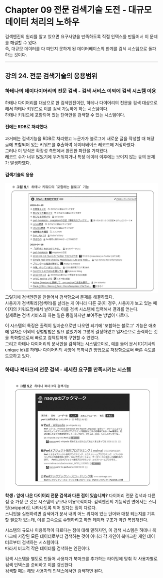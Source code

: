 # Chapter 09 전문 검색기술 도전 - 대규모 데이터 처리의 노하우

검색엔진의 원리를 알고 있으면 요구사양을 만족하도록 직접 인덱스를 만들어서 이 문제를 해결할 수 있다.   
즉, 대규모 데이터를 다 떠안지 못하게 된 데이터베이스의 한계를 검색 시스템으로 돌파하는 것이다.

---
## 강의 24. 전문 검색기술의 응용범위
### 하테나의 데이다이어리의 전문 검색 - 검색 서비스 이외에 검색 시스템 이용
하테나 다이어리를 대상으로 한 검색엔진이란, 하테나 다이어리의 전문을 검색 대상으로 해서 하테나 키워드로 이를 검색 가능하게 하는 시스템이다.   
하테나 키워드에 포함되어 있는 단어만을 검색할 수 있는 시스템이다.   
#### 전에는 RDB로 처리했다.
과거에는 검색기능을 RDB로 처리했고 누군가가 블로그에 새로운 글을 작성할 때 해당 글에 포함되어 있는 키워드를 추출하여 데이터베이스 레코드에 저장하였다.   
그러나 이 방식은 확장성 측면에서 완전한 파탄을 가져왔다.   
레코드 수가 너무 많았기에 무거워지거나 특정 데이터 이후에는 보이지 않는 등의 문제가 발생하였다.
#### 검색기술의 응용
![하테나 키워드의 '포함하는 블로그' 기능](image/hatena_keyword_including_blog.png)
그렇기에 검색엔진을 만들어서 검색함으써 문제를 해결하였다.   
사용자가 검색쿼리(검색어)를 날리는 게 아니라 다른 곳(이 경우, 사용자가 보고 있는 페이지의 키워드명)에서 날려지고 이를 검색 시스템에 입력해서 결과를 얻는다.   
실제로는 검색 서비스와 하는 일은 동일하지만 보여주는 방법이 다르다.

이 시스템의 특징은 출력이 일자순으로만 나오면 되기에 '포함하는 블로그' 기능은 애초에 일자순 이외의 정렬방법은 필요 없었기에 그렇게 결정하였고 일자순으로 출력하는 것을 특화함으로써 빠르고 컴팩트하게 구현할 수 있었다.   
그리고 하테나 다이어리의 문서만을 검색하는 시스템으미로, 예를 들어 문서 ID(기사의 unique id)를 하테나 다이어리의 사양에 특화시킨 방법으로 저장함으로써 빠른 속도를 도모하고 있다.

### 하테나 북마크의 전문 검색 - 세세한 요구를 만족시키는 시스템
![하테나 북마크의 검색기능](image/hatena_bookmark_search_function.png)
**학생 : 앞에 나온 다이어리 전문 검색과 다른 점이 있습니까?**
다이어리 전문 검색과 다른 점 중 가정 큰 것은 시스템의 규모나 이용목적이다.
검색엔진의 기능적인 면에서는 스니핏(snippet)도 나타나도록 되어 있다는 점이 다르다.   
스니핏을 실현하려면 검색어가 문서 내의 어느 위치에 있는 단어와 매칭 되는지를 기록할 필요가 있는데, 이를 고속으로 수행하려고 하면 데이터 구조가 약간 복잡해진다.

시스템의 규모나 이용목적이 다르다는 점에 대해 말하자면, 이 검색 시스템은 하테나 북마크에 저장된 모든 데이터로부터 검색하는 것이 아니라 각 개인이 북마크한 개인 데이터로부터 검색하는 시스템이다.   
따라서 비교적 작은 데이터를 검색하는 엔진이다.

검색 시스템을 별도로 만들어 사용자가 북마크를 추가하는 타이밍에 맞춰 각 사용자별로 검색 인덱스를 준비하고 이를 갱신한다.   
검색할 때는 해당 사용자의 인덱스에서만 검색하면 된다.
